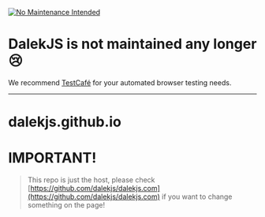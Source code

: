 [![No Maintenance Intended](http://unmaintained.tech/badge.svg)](http://unmaintained.tech/)

# DalekJS is not maintained any longer :cry:

We recommend [TestCafé](http://devexpress.github.io/testcafe/) for your automated browser testing needs.

---

dalekjs.github.io
=================

# IMPORTANT!

> This repo is just the host, please check [https://github.com/dalekjs/dalekjs.com](https://github.com/dalekjs/dalekjs.com) if you want to change something on the page!
